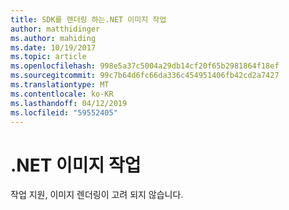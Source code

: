 ```yaml
---
title: SDK를 렌더링 하는.NET 이미지 작업
author: matthidinger
ms.author: mahiding
ms.date: 10/19/2017
ms.topic: article
ms.openlocfilehash: 998e5a37c5004a29db14cf20f65b2981864f18ef
ms.sourcegitcommit: 99c7b64d6fc66da336c454951406fb42cd2a7427
ms.translationtype: MT
ms.contentlocale: ko-KR
ms.lasthandoff: 04/12/2019
ms.locfileid: "59552405"
---
```

# <a name="actions---net-image"></a>.NET 이미지 작업

작업 지원, 이미지 렌더링이 고려 되지 않습니다.
